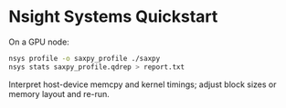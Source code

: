 # Nsight Systems Quickstart

On a GPU node:
```bash
nsys profile -o saxpy_profile ./saxpy
nsys stats saxpy_profile.qdrep > report.txt
```
Interpret host-device memcpy and kernel timings; adjust block sizes or memory layout and re-run.
